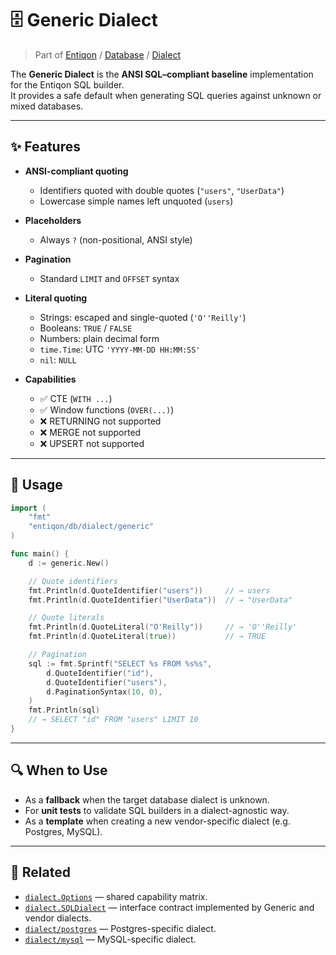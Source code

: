 # 🗄️ Generic Dialect

> Part of [Entiqon](../../../) / [Database](../../) / [Dialect](../)

The **Generic Dialect** is the **ANSI SQL–compliant baseline** implementation for the Entiqon SQL builder.  
It provides a safe default when generating SQL queries against unknown or mixed databases.

---

## ✨ Features

- **ANSI-compliant quoting**  
  - Identifiers quoted with double quotes (`"users"`, `"UserData"`)  
  - Lowercase simple names left unquoted (`users`)  

- **Placeholders**  
  - Always `?` (non-positional, ANSI style)  

- **Pagination**  
  - Standard `LIMIT` and `OFFSET` syntax  

- **Literal quoting**  
  - Strings: escaped and single-quoted (`'O''Reilly'`)  
  - Booleans: `TRUE` / `FALSE`  
  - Numbers: plain decimal form  
  - `time.Time`: UTC `'YYYY-MM-DD HH:MM:SS'`  
  - `nil`: `NULL`  

- **Capabilities**  
  - ✅ CTE (`WITH ...`)  
  - ✅ Window functions (`OVER(...)`)  
  - ❌ RETURNING not supported  
  - ❌ MERGE not supported  
  - ❌ UPSERT not supported  

---

## 🚀 Usage

```go
import (
    "fmt"
    "entiqon/db/dialect/generic"
)

func main() {
    d := generic.New()

    // Quote identifiers
    fmt.Println(d.QuoteIdentifier("users"))     // → users
    fmt.Println(d.QuoteIdentifier("UserData"))  // → "UserData"

    // Quote literals
    fmt.Println(d.QuoteLiteral("O'Reilly"))     // → 'O''Reilly'
    fmt.Println(d.QuoteLiteral(true))           // → TRUE

    // Pagination
    sql := fmt.Sprintf("SELECT %s FROM %s%s",
        d.QuoteIdentifier("id"),
        d.QuoteIdentifier("users"),
        d.PaginationSyntax(10, 0),
    )
    fmt.Println(sql)
    // → SELECT "id" FROM "users" LIMIT 10
}
```

---

## 🔍 When to Use

- As a **fallback** when the target database dialect is unknown.  
- For **unit tests** to validate SQL builders in a dialect-agnostic way.  
- As a **template** when creating a new vendor-specific dialect (e.g. Postgres, MySQL).  

---

## 📂 Related

- [`dialect.Options`](../options.go) — shared capability matrix.  
- [`dialect.SQLDialect`](../options.go) — interface contract implemented by Generic and vendor dialects.  
- [`dialect/postgres`](../postgres) — Postgres-specific dialect.  
- [`dialect/mysql`](../mysql) — MySQL-specific dialect.  
